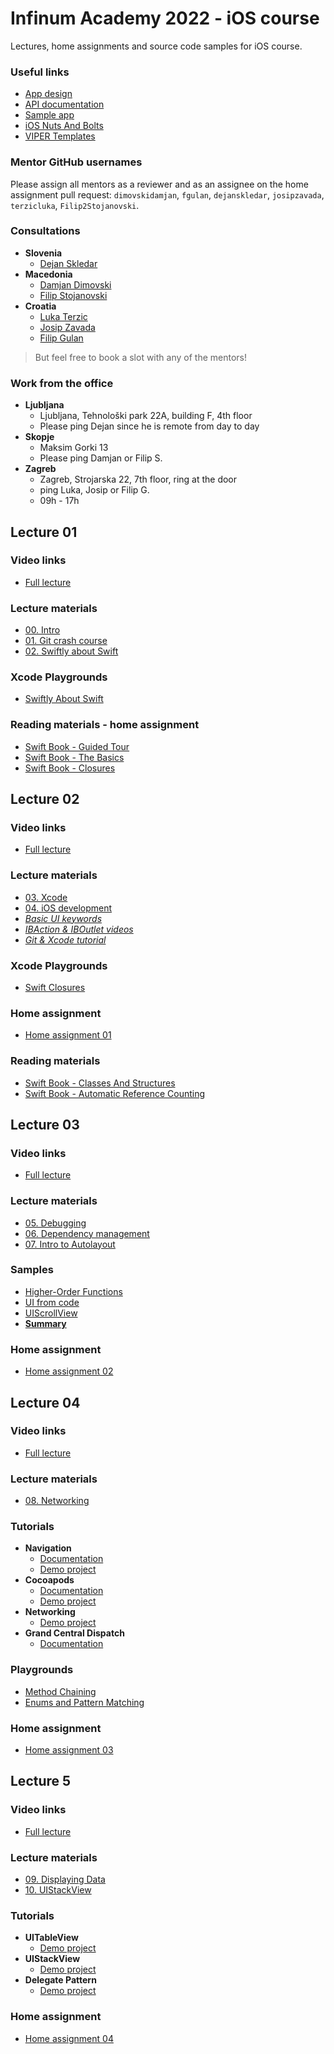 # Infinum Academy 2022 - iOS course

Lectures, home assignments and source code samples for iOS course.

### Useful links

* [App design](https://www.figma.com/file/lnQPlX7RTX8Fqr31FOKEde/tv_shows_ios)
* [API documentation](https://tv-shows.infinum.academy/api/v1/docs/index.html)
* [Sample app](https://github.com/infinum-academy/ios-academy-homework-fgulan)
* [iOS Nuts And Bolts](https://github.com/infinum/iOS-Nuts-And-Bolts)
* [VIPER Templates](https://github.com/infinum/iOS-VIPER-Xcode-Templates)

### Mentor GitHub usernames

Please assign all mentors as a reviewer and as an assignee on the home assignment pull request: `dimovskidamjan`, `fgulan`, `dejanskledar`, `josipzavada`, `terzicluka`, `Filip2Stojanovski`.

### Consultations

* __Slovenia__
  * [Dejan Skledar](https://calendly.com/ios-academy-dejanskledar)
* __Macedonia__
  * [Damjan Dimovski](https://calendly.com/ios-academy-damjan-dimovski)
  * [Filip Stojanovski](https://calendly.com/ios-academy-filip-stojanovski)
* __Croatia__
  * [Luka Terzic](https://calendly.com/ios-academy-luka-terzic)
  * [Josip Zavada](https://calendly.com/ios-academy-josip-zavada)
  * [Filip Gulan](https://calendly.com/ios-academy-filip-gulan)

> But feel free to book a slot with any of the mentors!

### Work from the office

* __Ljubljana__
  * Ljubljana, Tehnološki park 22A, building F, 4th floor
  * Please ping Dejan since he is remote from day to day
* __Skopje__
  * Maksim Gorki 13
  * Please ping Damjan or Filip S.
* __Zagreb__
  * Zagreb, Strojarska 22, 7th floor, ring at the door
  * ping Luka, Josip or Filip G.
  * 09h - 17h

## Lecture 01

### Video links

* [Full lecture](https://us02web.zoom.us/rec/share/ZAs5LEOg6IYmuki9FjAqZu0yEewpqIjdqvpl5ExyitQzm6h2GW9al-A4WkoJfJ11.m7ywE6FsEACuCoiY)

### Lecture materials

* [00. Intro](/lectures/01/00.%20Intro.pdf)
* [01. Git crash course](/lectures/01/01.%20Git%20crash%20course.pdf)
* [02. Swiftly about Swift](/lectures/01/02.%20Swiftly%20about%20Swift.pdf)

### Xcode Playgrounds

* [Swiftly About Swift](/lectures/01/Swiftly%20About%20Swift.playground)

### Reading materials - home assignment

* [Swift Book - Guided Tour](https://docs.swift.org/swift-book/GuidedTour/GuidedTour.html)
* [Swift Book - The Basics](https://docs.swift.org/swift-book/LanguageGuide/TheBasics.html) 
* [Swift Book - Closures](https://docs.swift.org/swift-book/LanguageGuide/Closures.html)

## Lecture 02

### Video links

* [Full lecture](https://us02web.zoom.us/rec/share/Enyeydkjn7X7gTMcsm0ahXkCKqEkMGDwJVXOPbAth6Rsg7PYG0f1ltULT143cR49.7_cR4XTWPBdjyPlU)

### Lecture materials

* [03. Xcode](/lectures/02/03.%20Xcode.pdf)
* [04. iOS development](/lectures/02/04.%20iOS%20development.pdf)
* _[Basic UI keywords](/lectures/02/basic-ui-keywords/basic-ui-keywords.md)_
* _[IBAction & IBOutlet videos](/lectures/02/xcode-short-videos/)_
* _[Git & Xcode tutorial](/lectures/02/git-xcode-tutorial/git-xcode-tutorial.md)_

### Xcode Playgrounds

* [Swift Closures](/lectures/02/Swift%20Closures.playground/)

### Home assignment

* [Home assignment 01](/lectures/02/home-assignment-01/home-assignment-01.md)

### Reading materials

* [Swift Book - Classes And Structures](https://docs.swift.org/swift-book/LanguageGuide/ClassesAndStructures.html)
* [Swift Book - Automatic Reference Counting](https://docs.swift.org/swift-book/LanguageGuide/AutomaticReferenceCounting.html)

## Lecture 03

### Video links

* [Full lecture](https://us02web.zoom.us/rec/share/lrYlLdwowR3fcKEKnM-AgqtsWMLPbxOI4dN0vC_GYDimnB2-Hsma8nb6s0lSJ0JY.xAI99XK8Wy9l80wp)

### Lecture materials

* [05. Debugging](/lectures/03/05.%20Debugging.pdf)
* [06. Dependency management](/lectures/03/06.%20Dependency%20management.pdf)
* [07. Intro to Autolayout](/lectures/03/07.%20Intro%20to%20Autolayout.pdf)

### Samples

* [Higher-Order Functions](/lectures/03/samples/HoFs.playground/)
* [UI from code](/lectures/03/samples/UIFromCode/)
* [UIScrollView](/lectures/03/samples/UIScrollView/)
* __[Summary](/lectures/03/summary/summary.md)__

### Home assignment

* [Home assignment 02](/lectures/03/home-assignment-02/home-assignment-02.md)

## Lecture 04

### Video links

* [Full lecture](https://us02web.zoom.us/rec/share/CYppuTA6e4MUOJrK1kHGQLdc-n4wYEGlT3pOAYOyy-cwHgJ4GNZH0SDfQMMW7hT_.7XZn7194tz5MztzN)

### Lecture materials

* [08. Networking](/lectures/04/08.%20Networking.pdf)

### Tutorials

* __Navigation__
  * [Documentation](/lectures/04/tutorials/navigation/how-to/navigation.md)
  * [Demo project](/lectures/04/tutorials/navigation/demo/)
* __Cocoapods__
  * [Documentation](/lectures/04/tutorials/cocoapods/how-to/cocoapods.md)
  * [Demo project](/lectures/04/tutorials/cocoapods/demo/)
* __Networking__
  * [Demo project](/lectures/04/tutorials/networking/)
* __Grand Central Dispatch__
  * [Documentation](/lectures/04/tutorials/gcd/GCD.md)

### Playgrounds

* [Method Chaining](/lectures/04/playgrounds/MethodChaining.playground/)
* [Enums and Pattern Matching](/lectures/04/playgrounds/EnumsAndPatternMatching.playground/)

### Home assignment

* [Home assignment 03](/lectures/04/home-assignment-03/home-assignment-03.md)

## Lecture 5

### Video links

* [Full lecture](https://us02web.zoom.us/rec/share/rOIQiaGOSWibRfAtoYptlezcnIlkXbGrO8JPEuOAJ639klc-1jWvOtkwHxYbLUru.Vhhk12dEOjSGnu7m)

### Lecture materials

* [09. Displaying Data](/lectures/05/09.%20Displaying%20Data.pdf)
* [10. UIStackView](/lectures/05/10.%20UIStackView.pdf)

### Tutorials

* __UITableView__
  * [Demo project](/lectures/05/UITableView)
* __UIStackView__
  * [Demo project](/lectures/05/UIStackView)
* __Delegate Pattern__
  * [Demo project](/lectures/05/Delegate%20Pattern)

### Home assignment

* [Home assignment 04](/lectures/05/home-assignment-04/home-assignment-04.md)